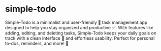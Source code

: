 # simple-todo
Simple-Todo is a minimalist and user-friendly 📝 task management app designed to help you stay organized and productive ✅. With features like adding, editing, and deleting tasks, Simple-Todo keeps your daily goals on track with a clean interface 🌟 and effortless usability. Perfect for personal to-dos, reminders, and more! 🚀
